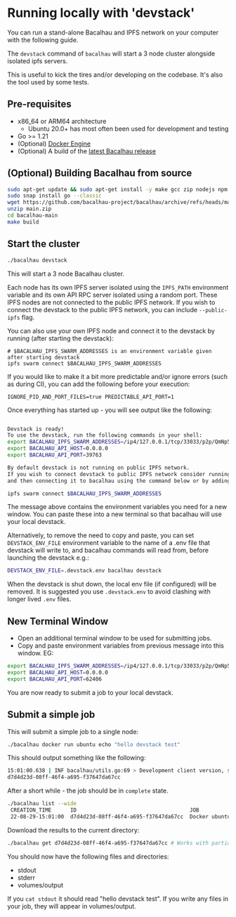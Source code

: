 # Running locally with 'devstack'

You can run a stand-alone Bacalhau and IPFS network on your computer with the following guide.

The `devstack` command of `bacalhau` will start a 3 node cluster alongside isolated ipfs servers.

This is useful to kick the tires and/or developing on the codebase. It's also the tool used by some tests.

## Pre-requisites

* x86\_64 or ARM64 architecture
  * Ubuntu 20.0+ has most often been used for development and testing
* Go >= 1.21
* (Optional) [Docker Engine](https://docs.docker.com/get-docker/)
* (Optional) A build of the [latest Bacalhau release](https://github.com/bacalhau-project/bacalhau/releases/)

## (Optional) Building Bacalhau from source

```bash
sudo apt-get update && sudo apt-get install -y make gcc zip nodejs npm
sudo snap install go --classic
wget https://github.com/bacalhau-project/bacalhau/archive/refs/heads/main.zip
unzip main.zip
cd bacalhau-main
make build
```

## Start the cluster

```bash
./bacalhau devstack
```

This will start a 3 node Bacalhau cluster.

Each node has its own IPFS server isolated using the `IPFS_PATH` environment variable and its own API RPC server isolated using a random port. These IPFS nodes are not connected to the public IPFS network. If you wish to connect the devstack to the public IPFS network, you can include `--public-ipfs` flag.

You can also use your own IPFS node and connect it to the devstack by running (after starting the devstack):

```
# $BACALHAU_IPFS_SWARM_ADDRESSES is an environment variable given after starting devstack
ipfs swarm connect $BACALHAU_IPFS_SWARM_ADDRESSES
```

If you would like to make it a bit more predictable and/or ignore errors (such as during CI), you can add the following before your execution:

```
IGNORE_PID_AND_PORT_FILES=true PREDICTABLE_API_PORT=1
```

Once everything has started up - you will see output like the following:

```bash

Devstack is ready!
To use the devstack, run the following commands in your shell:
export BACALHAU_IPFS_SWARM_ADDRESSES=/ip4/127.0.0.1/tcp/33033/p2p/QmNp5XqbkePNYtRzB2MXZPo6MxkeH6N2fYZRCLT57VsACn
export BACALHAU_API_HOST=0.0.0.0
export BACALHAU_API_PORT=39763

By default devstack is not running on public IPFS network.
If you wish to connect devstack to public IPFS network consider running new IPFS node daemon locally
and then connecting it to bacalhau using the command below or by adding --public-ipfs flag:

ipfs swarm connect $BACALHAU_IPFS_SWARM_ADDRESSES
```

The message above contains the environment variables you need for a new window. You can paste these into a new terminal so that bacalhau will use your local devstack.

Alternatively, to remove the need to copy and paste, you can set `DEVSTACK_ENV_FILE` environment variable to the name of a .env file that devstack will write to, and bacalhau commands will read from, before launching the devstack e.g.:

```bash
DEVSTACK_ENV_FILE=.devstack.env bacalhau devstack
```

When the devstack is shut down, the local env file (if configured) will be removed. It is suggested you use `.devstack.env` to avoid clashing with longer lived `.env` files.

## New Terminal Window

* Open an additional terminal window to be used for submitting jobs.
* Copy and paste environment variables from previous message into this window. EG:

```bash
export BACALHAU_IPFS_SWARM_ADDRESSES=/ip4/127.0.0.1/tcp/33033/p2p/QmNp5XqbkePNYtRzB2MXZPo6MxkeH6N2fYZRCLT57VsACn
export BACALHAU_API_HOST=0.0.0.0
export BACALHAU_API_PORT=62406
```

You are now ready to submit a job to your local devstack.

## Submit a simple job

This will submit a simple job to a single node:

```bash
./bacalhau docker run ubuntu echo "hello devstack test"
```

This should output something like the following:

```bash
15:01:00.638 | INF bacalhau/utils.go:69 > Development client version, skipping version check
d7d4d23d-08ff-46f4-a695-f37647da67cc
```

After a short while - the job should be in `complete` state.

```bash
./bacalhau list --wide
 CREATION_TIME      ID                                    JOB                             STATE      RESULT
 22-08-29-15:01:00  d7d4d23d-08ff-46f4-a695-f37647da67cc  Docker ubuntu echo hello world  Published  /ipfs/QmW7TdjNEMzqmWxm5WPK1p6QCkeChxMLpvhLxyUW2wpjCf
```

Download the results to the current directory:

```bash
./bacalhau get d7d4d23d-08ff-46f4-a695-f37647da67cc # Works with partial IDs - just the first 8 characters
```

You should now have the following files and directories:

* stdout
* stderr
* volumes/output

If you `cat stdout` it should read "hello devstack test". If you write any files in your job, they will appear in volumes/output.
